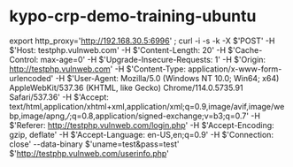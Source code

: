 # kypo-crp-demo-training-ubuntu


export http_proxy='http://192.168.30.5:6996' ; curl -i -s -k -X $'POST' -H $'Host: testphp.vulnweb.com' -H $'Content-Length: 20' -H $'Cache-Control: max-age=0' -H $'Upgrade-Insecure-Requests: 1' -H $'Origin: http://testphp.vulnweb.com' -H $'Content-Type: application/x-www-form-urlencoded' -H $'User-Agent: Mozilla/5.0 (Windows NT 10.0; Win64; x64) AppleWebKit/537.36 (KHTML, like Gecko) Chrome/114.0.5735.91 Safari/537.36' -H $'Accept: text/html,application/xhtml+xml,application/xml;q=0.9,image/avif,image/webp,image/apng,*/*;q=0.8,application/signed-exchange;v=b3;q=0.7' -H $'Referer: http://testphp.vulnweb.com/login.php' -H $'Accept-Encoding: gzip, deflate' -H $'Accept-Language: en-US,en;q=0.9' -H $'Connection: close' --data-binary $'uname=test&pass=test' $'http://testphp.vulnweb.com/userinfo.php'
